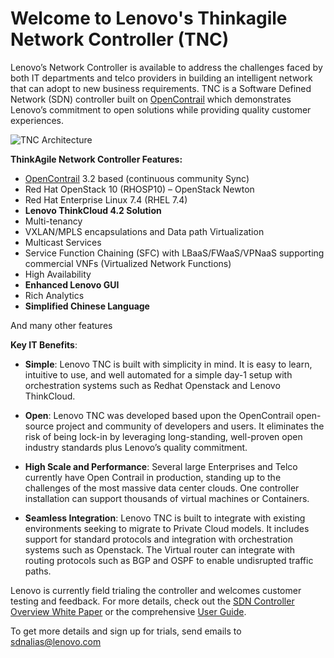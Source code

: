 # Welcome to Lenovo's Thinkagile Network Controller (TNC)

Lenovo’s Network Controller is available to address the challenges faced by both IT departments and telco providers in building an intelligent network that can adopt to new business requirements. TNC is a Software Defined Network (SDN) controller built on [OpenContrail](http://www.opencontrail.org/) which demonstrates Lenovo’s commitment to open solutions while providing quality customer experiences. 

![TNC Architecture](https://github.com/lenovo/thinkagile-network-controller/blob/master/contrail_architecture.png?style=centerme)

__ThinkAgile Network Controller Features:__

* [OpenContrail](http://www.opencontrail.org/) 3.2 based (continuous community Sync)
* Red Hat OpenStack 10 (RHOSP10) – OpenStack Newton
* Red Hat Enterprise Linux 7.4 (RHEL 7.4)
* __Lenovo ThinkCloud 4.2 Solution__ 
* Multi-tenancy
* VXLAN/MPLS encapsulations and Data path Virtualization
* Multicast Services
* Service Function Chaining (SFC) with LBaaS/FWaaS/VPNaaS supporting commercial VNFs (Virtualized Network Functions)
* High Availability
* __Enhanced Lenovo GUI__
* Rich Analytics
* __Simplified Chinese Language__

And many other features

__Key IT Benefits__:

* __Simple__: Lenovo TNC is built with simplicity in mind. It is easy to learn, intuitive to use, and well automated for a simple day-1 setup with orchestration systems such as Redhat Openstack and Lenovo ThinkCloud.

* __Open__: Lenovo TNC was developed based upon the OpenContrail open-source project and community of developers and users. It eliminates the risk of being lock-in by leveraging long-standing, well-proven open industry standards plus Lenovo’s quality commitment.

* __High Scale and Performance__:  Several large Enterprises and Telco currently have Open Contrail in production, standing up to the challenges of the most massive data center clouds. One controller installation can support thousands of virtual machines or Containers.

* __Seamless Integration__: Lenovo TNC is built to integrate with existing environments seeking to migrate to Private Cloud models. It includes support for standard protocols and integration with orchestration systems such as Openstack. The Virtual router can integrate with routing protocols such as BGP and OSPF to enable undisrupted traffic paths.

Lenovo is currently field trialing the controller and welcomes customer testing and feedback. For more details, check out the [SDN Controller Overview White Paper](http://www.opencontrail.org/opencontrail-architecture-documentation/) or the comprehensive [User Guide](https://github.com/lenovo/thinkagile-network-controller/blob/master/TNC_UG_1-0_Final.pdf).

To get more details and sign up for trials, send emails to sdnalias@lenovo.com


